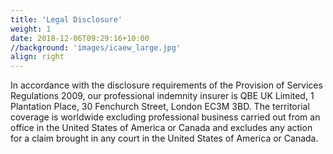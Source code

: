 ```yaml
---
title: 'Legal Disclosure'
weight: 1
date: 2018-12-06T09:29:16+10:00
//background: 'images/icaew_large.jpg'
align: right
---
```


In accordance with the disclosure requirements of the Provision of Services Regulations 2009, our professional indemnity insurer is QBE UK Limited, 1 Plantation Place, 30 Fenchurch Street, London EC3M 3BD. The territorial coverage is worldwide excluding professional business carried out from an office in the United States of America or Canada and excludes any action for a claim brought in any court in the United States of America or Canada.
